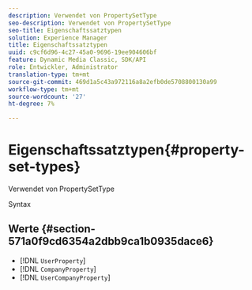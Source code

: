 ```yaml
---
description: Verwendet von PropertySetType
seo-description: Verwendet von PropertySetType
seo-title: Eigenschaftssatztypen
solution: Experience Manager
title: Eigenschaftssatztypen
uuid: c9cf6d96-4c27-45a0-9696-19ee904606bf
feature: Dynamic Media Classic, SDK/API
role: Entwickler, Administrator
translation-type: tm+mt
source-git-commit: 469d1a5c43a972116a8a2efb0de5708800130a99
workflow-type: tm+mt
source-wordcount: '27'
ht-degree: 7%

---
```



# Eigenschaftssatztypen{#property-set-types}

Verwendet von PropertySetType

Syntax

## Werte {#section-571a0f9cd6354a2dbb9ca1b0935dace6}

* [!DNL `UserProperty`]
* [!DNL `CompanyProperty`]
* [!DNL `UserCompanyProperty`]

